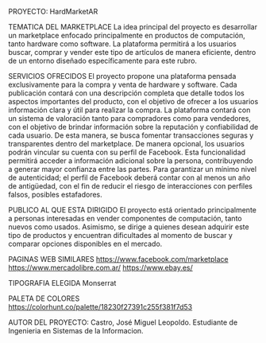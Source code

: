 PROYECTO: HardMarketAR

TEMATICA DEL MARKETPLACE
La idea principal del proyecto es desarrollar un marketplace enfocado principalmente en productos de computación, tanto hardware como software. La plataforma permitirá a los usuarios buscar, comprar y vender este tipo de artículos de manera eficiente, dentro de un entorno diseñado específicamente para este rubro.

SERVICIOS OFRECIDOS
El proyecto propone una plataforma pensada exclusivamente para la compra y venta de hardware y software. Cada publicación contará con una descripción completa que detalle todos los aspectos importantes del producto, con el objetivo de ofrecer a los usuarios información clara y útil para realizar la compra.
La plataforma contará con un sistema de valoración tanto para compradores como para vendedores, con el objetivo de brindar información sobre la reputación y confiabilidad de cada usuario. De esta manera, se busca fomentar transacciones seguras y transparentes dentro del marketplace.
De manera opcional, los usuarios podrán vincular su cuenta con su perfil de Facebook. Esta funcionalidad permitirá acceder a información adicional sobre la persona, contribuyendo a generar mayor confianza entre las partes. Para garantizar un mínimo nivel de autenticidad; el perfil de Facebook deberá contar con al menos un año de antigüedad, con el fin de reducir el riesgo de interacciones con perfiles falsos, posibles estafadores.

PUBLICO AL QUE ESTA DIRIGIDO
El proyecto está orientado principalmente a personas interesadas en vender componentes de computación, tanto nuevos como usados. 
Asimismo, se dirige a quienes desean adquirir este tipo de productos y encuentran dificultades al momento de buscar y comparar opciones disponibles en el mercado.

PAGINAS WEB SIMILARES 
https://www.facebook.com/marketplace
https://www.mercadolibre.com.ar/
https://www.ebay.es/


TIPOGRAFIA ELEGIDA
Monserrat

PALETA DE COLORES
https://colorhunt.co/palette/18230f27391c255f381f7d53

AUTOR DEL PROYECTO:
Castro, José Miguel Leopoldo. Estudiante de Ingenieria en Sistemas de la Informacion.
